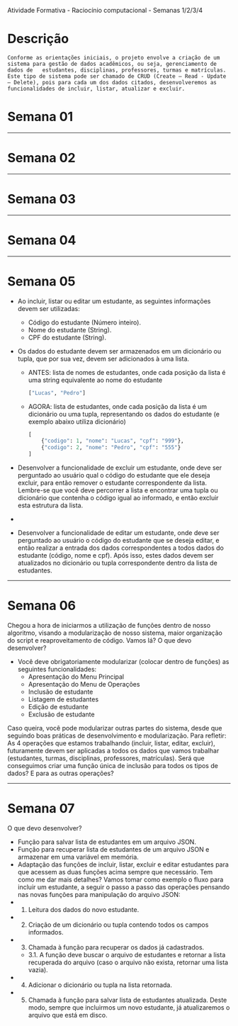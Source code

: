 Atividade Formativa - Raciocínio computacional - Semanas 1/2/3/4

# Descrição
    Conforme as orientações iniciais, o projeto envolve a criação de um sistema para gestão de dados acadêmicos, ou seja, gerenciamento de dados de   estudantes, disciplinas, professores, turmas e matrículas. Este tipo de sistema pode ser chamado de CRUD (Create – Read - Update – Delete), pois para cada um dos dados citados, desenvolveremos as funcionalidades de incluir, listar, atualizar e excluir.


# Semana 01
---

# Semana 02
---

# Semana 03
---

# Semana 04
---

# Semana 05

- Ao incluir, listar ou editar um estudante, as seguintes informações devem ser utilizadas:
    - Código do estudante (Número inteiro).
    - Nome do estudante (String).
    - CPF do estudante (String).

- Os dados do estudante devem ser armazenados em um dicionário ou tupla, que por sua vez, devem ser adicionados à uma lista.
  - ANTES: lista de nomes de estudantes, onde cada posição da lista é uma string equivalente ao nome do estudante
    ```py
    ["Lucas", "Pedro"]
    ```

  - AGORA: lista de estudantes, onde cada posição da lista é um dicionário ou uma tupla, representando os dados do estudante (e exemplo abaixo utiliza dicionário)

    ```py
    [ 
        {"codigo": 1, "nome": "Lucas", "cpf": "999"}, 
        {"codigo": 2, "nome": "Pedro", "cpf": "555"} 
    ]
    ```
- Desenvolver a funcionalidade de excluir um estudante, onde deve ser perguntado ao usuário qual o código do estudante que ele deseja excluir, para então remover o estudante correspondente da lista. Lembre-se que você deve percorrer a lista e encontrar uma tupla ou dicionário que contenha o código igual ao informado, e então excluir esta estrutura da lista.
- 
- Desenvolver a funcionalidade de editar um estudante, onde deve ser perguntado ao usuário o código do estudante que se deseja editar, e então realizar a entrada dos dados correspondentes a todos dados do estudante (código, nome e cpf). Após isso, estes dados devem ser atualizados no dicionário ou tupla correspondente dentro da lista de estudantes.

---

# Semana 06
Chegou a hora de iniciarmos a utilização de funções dentro de nosso algoritmo, visando a modularização de nosso sistema, maior organização do script e reaproveitamento de código. Vamos lá?
O que devo desenvolver?
- Você deve obrigatoriamente modularizar (colocar dentro de funções) as seguintes funcionalidades:
  - Apresentação do Menu Principal
  - Apresentação do Menu de Operações
  - Inclusão de estudante
  - Listagem de estudantes
  - Edição de estudante
  - Exclusão de estudante
  
Caso queira, você pode modularizar outras partes do sistema, desde que seguindo boas práticas de desenvolvimento e modularização.
Para refletir: As 4 operações que estamos trabalhando (incluir, listar, editar, excluir), futuramente devem ser aplicadas a todos os dados que vamos trabalhar (estudantes, turmas, disciplinas, professores, matrículas). Será que conseguimos criar uma função única de inclusão para todos os tipos de dados? E para as outras operações?

---

# Semana 07
O que devo desenvolver?
- Função para salvar lista de estudantes em um arquivo JSON.
- Função para recuperar lista de estudantes de um arquivo JSON e armazenar em uma variável em memória.
- Adaptação das funções de incluir, listar, excluir e editar estudantes para que acessem as duas funções acima sempre que necessário.
Tem como me dar mais detalhes?
Vamos tomar como exemplo o fluxo para incluir um estudante, a seguir o passo a passo das operações pensando nas novas funções para manipulação do arquivo JSON:
- 1.	Leitura dos dados do novo estudante.
- 2.	Criação de um dicionário ou tupla contendo todos os campos informados.
- 3.	Chamada à função para recuperar os dados já cadastrados.
  - 3.1. A função deve buscar o arquivo de estudantes e retornar a lista recuperada do arquivo (caso o arquivo não exista, retornar uma lista vazia).
- 4.	Adicionar o dicionário ou tupla na lista retornada.
- 5.	Chamada à função para salvar lista de estudantes atualizada.
Deste modo, sempre que incluirmos um novo estudante, já atualizaremos o arquivo que está em disco.
